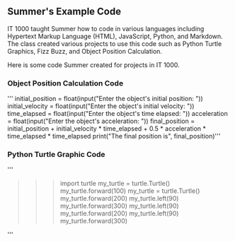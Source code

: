 ## Summer's Example Code

IT 1000 taught Summer how to code in various languages including Hypertext Markup Language (HTML), JavaScript, Python, and Markdown. The class created various projects to use this code such as Python Turtle Graphics, Fizz Buzz, and Object Position Calculation. 

Here is some code Summer created for projects in IT 1000.

### Object Position Calculation Code
'''
initial_position = float(input("Enter the object's initial position: "))
initial_velocity = float(input("Enter the object's initial velocity: "))
time_elapsed = float(input("Enter the object's time elapsed: "))
acceleration = float(input("Enter the object's acceleration: "))
final_position = initial_position + initial_velocity * time_elapsed + 0.5 * acceleration * time_elapsed * time_elapsed
print("The final position is", final_position)'''

### Python Turtle Graphic Code
'''
>>> import turtle
>>> my_turtle = turtle.Turtle()
>>> my_turtle.forward(100)
>>> my_turtle = turtle.Turtle()
>>> my_turtle.forward(200)
>>> my_turtle.left(90)
>>> my_turtle.forward(300)
>>> my_turtle.left(90)
>>> my_turtle.forward(200)
>>> my_turtle.left(90)
>>> my_turtle.forward(300)
>>>
'''
